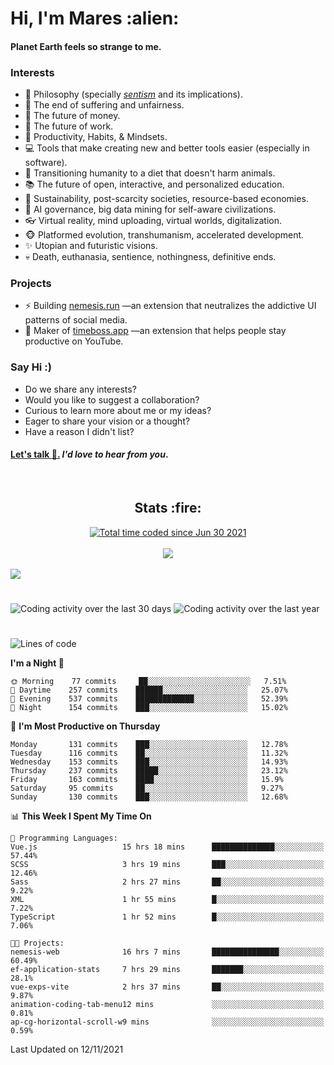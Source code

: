 <h1>Hi, I'm Mares :alien:</h1>

#### Planet Earth feels so strange to me.

### **Interests**

- 🌊 Philosophy (specially [_sentism_][sentismmedium] and its implications).
- 🎯 The end of suffering and unfairness.
- 💸 The future of money.
- 💼 The future of work.
- 🧠 Productivity, Habits, & Mindsets.
- 💻 Tools that make creating new and better tools easier (especially in software).
- 🥗 Transitioning humanity to a diet that doesn't harm animals.
- 📚 The future of open, interactive, and personalized education.
- 🌱 Sustainability, post-scarcity societies, resource-based economies.
- 🤖 AI governance, big data mining for self-aware civilizations.
- 👓 Virtual reality, mind uploading, virtual worlds, digitalization.
- 🐵 Platformed evolution, transhumanism, accelerated development.
- ✨ Utopian and futuristic visions.
- 💀 Death, euthanasia, sentience, nothingness, definitive ends.


### **Projects**

- ⚡ Building [nemesis.run](https://nemesis.run) —an extension that neutralizes the addictive UI patterns of social media.
- 💎 Maker of [timeboss.app](https://timeboss.app) —an extension that helps people stay productive on YouTube.


### **Say Hi :)**

- Do we share any interests?
- Would you like to suggest a collaboration?
- Curious to learn more about me or my ideas?
- Eager to share your vision or a thought?
- Have a reason I didn't list?

#### [Let's talk :wave:.](mailto:mareszhar@gmail.com) _I'd love to hear from you_.

[sentismmedium]: https://medium.com/@mareszhar/born-a-prisoner-a-reflection-about-life-its-struggles-and-a-plan-to-escape-d8566ce9b026

<br>

<h2 align="center">Stats :fire:</h2>

<div align="center">
  <a href="https://wakatime.com/@cfdc0e0d-4860-4b62-9ff0-cb659185525e">
    <img src="https://wakatime.com/badge/user/cfdc0e0d-4860-4b62-9ff0-cb659185525e.svg" alt="Total time coded since Jun 30 2021" />
  </a>
</div>

<br>

<div align="center">
  <img src="https://github-readme-streak-stats.herokuapp.com?user=mareszhar&theme=black-ice&hide_border=true&stroke=FFFFFF15&ring=DF8FFE&fire=DF8FFE&currStreakLabel=DF8FFE&background=1A232A&currStreakNum=86FFAB">
</div>

<!-- Add or remove this: &dates=B1AAB3FF at the end of the streak stats URL if they get bugged and aren't updating -->

<br>

<img src="https://activity-graph.herokuapp.com/graph?username=mareszhar&theme=nord&bg_color=00000000&color=979797&line=DF8FFE&point=00000000&area=true&hide_border=true">

<br>

<h1></h1>

<img src="https://wakatime.com/share/@mares/5df0ff02-9c79-41b4-b540-51dc9c65a57b.svg" alt="Coding activity over the last 30 days" />
<img src="https://wakatime.com/share/@mares/ea89ba71-f374-40af-930c-e0655909fe37.svg" alt="Coding activity over the last year" />

<h1></h1>

<!--START_SECTION:waka-->
![Lines of code](https://img.shields.io/badge/From%20Hello%20World%20I%27ve%20Written-220550%20lines%20of%20code-blue)

**I'm a Night 🦉** 

```text
🌞 Morning    77 commits     ██░░░░░░░░░░░░░░░░░░░░░░░   7.51% 
🌆 Daytime    257 commits    ██████░░░░░░░░░░░░░░░░░░░   25.07% 
🌃 Evening    537 commits    █████████████░░░░░░░░░░░░   52.39% 
🌙 Night      154 commits    ███░░░░░░░░░░░░░░░░░░░░░░   15.02%

```
📅 **I'm Most Productive on Thursday** 

```text
Monday       131 commits    ███░░░░░░░░░░░░░░░░░░░░░░   12.78% 
Tuesday      116 commits    ██░░░░░░░░░░░░░░░░░░░░░░░   11.32% 
Wednesday    153 commits    ███░░░░░░░░░░░░░░░░░░░░░░   14.93% 
Thursday     237 commits    █████░░░░░░░░░░░░░░░░░░░░   23.12% 
Friday       163 commits    ████░░░░░░░░░░░░░░░░░░░░░   15.9% 
Saturday     95 commits     ██░░░░░░░░░░░░░░░░░░░░░░░   9.27% 
Sunday       130 commits    ███░░░░░░░░░░░░░░░░░░░░░░   12.68%

```


📊 **This Week I Spent My Time On** 

```text
💬 Programming Languages: 
Vue.js                   15 hrs 18 mins      ██████████████░░░░░░░░░░░   57.44% 
SCSS                     3 hrs 19 mins       ███░░░░░░░░░░░░░░░░░░░░░░   12.46% 
Sass                     2 hrs 27 mins       ██░░░░░░░░░░░░░░░░░░░░░░░   9.22% 
XML                      1 hr 55 mins        █░░░░░░░░░░░░░░░░░░░░░░░░   7.22% 
TypeScript               1 hr 52 mins        █░░░░░░░░░░░░░░░░░░░░░░░░   7.06%

🐱‍💻 Projects: 
nemesis-web              16 hrs 7 mins       ███████████████░░░░░░░░░░   60.49% 
ef-application-stats     7 hrs 29 mins       ███████░░░░░░░░░░░░░░░░░░   28.1% 
vue-exps-vite            2 hrs 37 mins       ██░░░░░░░░░░░░░░░░░░░░░░░   9.87% 
animation-coding-tab-menu12 mins             ░░░░░░░░░░░░░░░░░░░░░░░░░   0.81% 
ap-cg-horizontal-scroll-w9 mins              ░░░░░░░░░░░░░░░░░░░░░░░░░   0.59%

```


 Last Updated on 12/11/2021
<!--END_SECTION:waka-->
